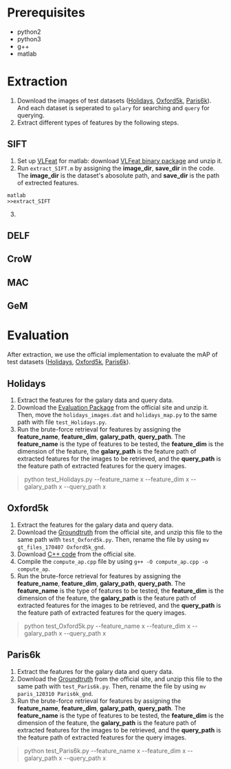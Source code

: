 # Prerequisites
- python2
- python3
- g++
- matlab

# Extraction
1. Download the images of test datasets ([Holidays](http://lear.inrialpes.fr/people/jegou/data.php#holidays), [Oxford5k](http://www.robots.ox.ac.uk/~vgg/data/oxbuildings/), [Paris6k](http://www.robots.ox.ac.uk/~vgg/data/parisbuildings/)). And each dataset is seperated to `galary` for searching and `query` for querying.
2. Extract different types of features by the following steps.

## SIFT
1. Set up [VLFeat](http://www.vlfeat.org/install-matlab.html) for matlab: download [VLFeat binary package](http://www.vlfeat.org/download/vlfeat-0.9.21-bin.tar.gz) and unzip it.
2. Run `extract_SIFT.m` by assigning the **image_dir**, **save_dir** in the code. The **image_dir** is the dataset's abosolute path, and **save_dir** is the path of extrected features.
```
matlab
>>extract_SIFT
```
3. 

## DELF

## CroW

## MAC

## GeM

# Evaluation
After extraction, we use the official implementation to evaluate the mAP of test datasets ([Holidays](http://lear.inrialpes.fr/people/jegou/data.php#holidays), [Oxford5k](http://www.robots.ox.ac.uk/~vgg/data/oxbuildings/), [Paris6k](http://www.robots.ox.ac.uk/~vgg/data/parisbuildings/)).

## Holidays
1. Extract the features for the galary data and query data.
2. Download the [Evaluation Package](https://lear.inrialpes.fr/~jegou/code/eval_holidays.tgz) from the official site and unzip it. Then, move the `holidays_images.dat` and `holidays_map.py` to the same path with file `test_Holidays.py`.
3. Run the brute-force retrieval for features by assigning the **feature_name**, **feature_dim**, **galary_path**, **query_path**. The **feature_name** is the type of features to be tested, the **feature_dim** is the dimension of the feature, the **galary_path** is the feature path of extracted features for the images to be retrieved, and the **query_path** is the feature path of extracted features for the query images.
> python test_Holidays.py --feature_name x --feature_dim x --galary_path x --query_path x

## Oxford5k
1. Extract the features for the galary data and query data.
2. Download the [Groundtruth](http://www.robots.ox.ac.uk/~vgg/data/oxbuildings/gt_files_170407.tgz) from the official site, and unzip this file to the same path with `test_Oxford5k.py`. Then, rename the file by using `mv gt_files_170407 Oxford5k_gnd`.
3. Download [C++ code](http://www.robots.ox.ac.uk/~vgg/data/oxbuildings/compute_ap.cpp) from the official site.
4. Compile the `compute_ap.cpp` file by using `g++ -O compute_ap.cpp -o compute_ap`.
5. Run the brute-force retrieval for features by assigning the **feature_name**, **feature_dim**, **galary_path**, **query_path**. The **feature_name** is the type of features to be tested, the **feature_dim** is the dimension of the feature, the **galary_path** is the feature path of extracted features for the images to be retrieved, and the **query_path** is the feature path of extracted features for the query images.
> python test_Oxford5k.py --feature_name x --feature_dim x --galary_path x --query_path x

## Paris6k
1. Extract the features for the galary data and query data.
2. Download the [Groundtruth](http://www.robots.ox.ac.uk/~vgg/data/parisbuildings/paris_120310.tgz) from the official site, and unzip this file to the same path with `test_Paris6k.py`. Then, rename the file by using `mv paris_120310 Paris6k_gnd`.
3. Run the brute-force retrieval for features by assigning the **feature_name**, **feature_dim**, **galary_path**, **query_path**. The **feature_name** is the type of features to be tested, the **feature_dim** is the dimension of the feature, the **galary_path** is the feature path of extracted features for the images to be retrieved, and the **query_path** is the feature path of extracted features for the query images.
> python test_Paris6k.py --feature_name x --feature_dim x --galary_path x --query_path x